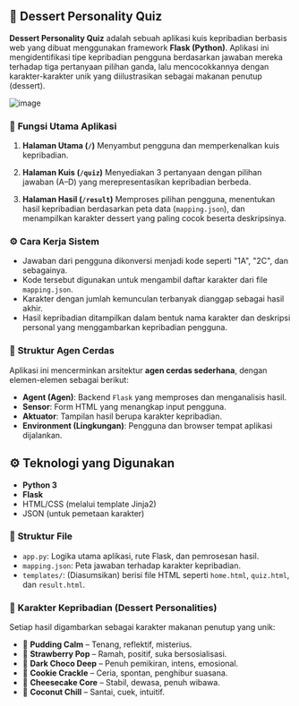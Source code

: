 ## 🍰 **Dessert Personality Quiz**

**Dessert Personality Quiz** adalah sebuah aplikasi kuis kepribadian berbasis web yang dibuat menggunakan framework **Flask (Python)**. Aplikasi ini mengidentifikasi tipe kepribadian pengguna berdasarkan jawaban mereka terhadap tiga pertanyaan pilihan ganda, lalu mencocokkannya dengan karakter-karakter unik yang diilustrasikan sebagai makanan penutup (dessert).

![image](https://github.com/user-attachments/assets/2872ddc4-a31f-4bf1-a3e0-650c425cbc2a)


### 🔧 **Fungsi Utama Aplikasi**

1. **Halaman Utama (`/`)**
   Menyambut pengguna dan memperkenalkan kuis kepribadian.

2. **Halaman Kuis (`/quiz`)**
   Menyediakan 3 pertanyaan dengan pilihan jawaban (A–D) yang merepresentasikan kepribadian berbeda.

3. **Halaman Hasil (`/result`)**
   Memproses pilihan pengguna, menentukan hasil kepribadian berdasarkan peta data (`mapping.json`), dan menampilkan karakter dessert yang paling cocok beserta deskripsinya.

### ⚙️ **Cara Kerja Sistem**

* Jawaban dari pengguna dikonversi menjadi kode seperti "1A", "2C", dan sebagainya.
* Kode tersebut digunakan untuk mengambil daftar karakter dari file `mapping.json`.
* Karakter dengan jumlah kemunculan terbanyak dianggap sebagai hasil akhir.
* Hasil kepribadian ditampilkan dalam bentuk nama karakter dan deskripsi personal yang menggambarkan kepribadian pengguna.

### 🤖 **Struktur Agen Cerdas**

Aplikasi ini mencerminkan arsitektur **agen cerdas sederhana**, dengan elemen-elemen sebagai berikut:

* **Agent (Agen)**: Backend `Flask` yang memproses dan menganalisis hasil.
* **Sensor**: Form HTML yang menangkap input pengguna.
* **Aktuator**: Tampilan hasil berupa karakter kepribadian.
* **Environment (Lingkungan)**: Pengguna dan browser tempat aplikasi dijalankan.

## ⚙️ Teknologi yang Digunakan
- **Python 3**
- **Flask**
- HTML/CSS (melalui template Jinja2)
- JSON (untuk pemetaan karakter)

### 📁 **Struktur File**

* `app.py`: Logika utama aplikasi, rute Flask, dan pemrosesan hasil.
* `mapping.json`: Peta jawaban terhadap karakter kepribadian.
* `templates/`: (Diasumsikan) berisi file HTML seperti `home.html`, `quiz.html`, dan `result.html`.

### 🍩 **Karakter Kepribadian (Dessert Personalities)**

Setiap hasil digambarkan sebagai karakter makanan penutup yang unik:

* 🍮 **Pudding Calm** – Tenang, reflektif, misterius.
* 🍓 **Strawberry Pop** – Ramah, positif, suka bersosialisasi.
* 🍫 **Dark Choco Deep** – Penuh pemikiran, intens, emosional.
* 🍪 **Cookie Crackle** – Ceria, spontan, penghibur suasana.
* 🍰 **Cheesecake Core** – Stabil, dewasa, penuh wibawa.
* 🥥 **Coconut Chill** – Santai, cuek, intuitif.
